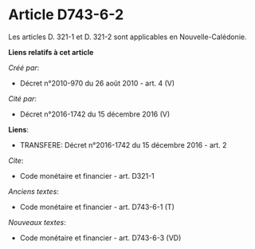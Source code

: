 # Article D743-6-2

Les articles D. 321-1 et D. 321-2 sont applicables en Nouvelle-Calédonie.

**Liens relatifs à cet article**

_Créé par_:

  - Décret n°2010-970 du 26 août 2010 - art. 4 (V)

_Cité par_:

  - Décret n°2016-1742 du 15 décembre 2016 (V)

**Liens**:

  - TRANSFERE: Décret n°2016-1742 du 15 décembre 2016 - art. 2

_Cite_:

  - Code monétaire et financier - art. D321-1

_Anciens textes_:

  - Code monétaire et financier - art. D743-6-1 (T)

_Nouveaux textes_:

  - Code monétaire et financier - art. D743-6-3 (VD)

